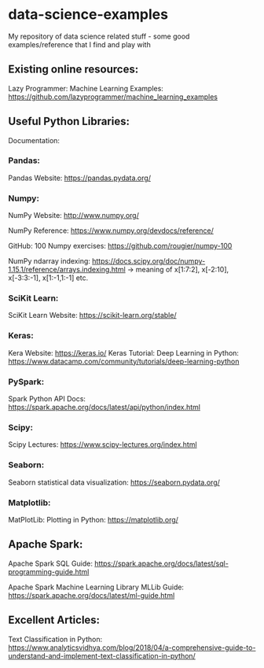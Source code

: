# data-science-examples
My repository of data science related stuff - some good examples/reference that I find and play with

## Existing online resources:
Lazy Programmer: Machine Learning Examples: https://github.com/lazyprogrammer/machine_learning_examples

## Useful Python Libraries:
Documentation:

### Pandas: 
Pandas Website: https://pandas.pydata.org/

### Numpy: 
NumPy Website: http://www.numpy.org/

NumPy Reference: https://www.numpy.org/devdocs/reference/

GitHub: 100 Numpy exercises: https://github.com/rougier/numpy-100

NumPy ndarray indexing: https://docs.scipy.org/doc/numpy-1.15.1/reference/arrays.indexing.html
           -> meaning of x[1:7:2], x[-2:10], x[-3:3:-1], x[1:-1,1:-1] etc.

### SciKit Learn:
SciKit Learn Website: https://scikit-learn.org/stable/

### Keras:
Kera Website: https://keras.io/
Keras Tutorial: Deep Learning in Python: https://www.datacamp.com/community/tutorials/deep-learning-python

### PySpark:
Spark Python API Docs: https://spark.apache.org/docs/latest/api/python/index.html

### Scipy:
Scipy Lectures: https://www.scipy-lectures.org/index.html

### Seaborn:
Seaborn statistical data visualization: https://seaborn.pydata.org/

### Matplotlib:
MatPlotLib: Plotting in Python: https://matplotlib.org/

## Apache Spark:
Apache Spark SQL Guide: https://spark.apache.org/docs/latest/sql-programming-guide.html

Apache Spark Machine Learning Library MLLib Guide: https://spark.apache.org/docs/latest/ml-guide.html

## Excellent Articles:
Text Classification in Python: https://www.analyticsvidhya.com/blog/2018/04/a-comprehensive-guide-to-understand-and-implement-text-classification-in-python/


